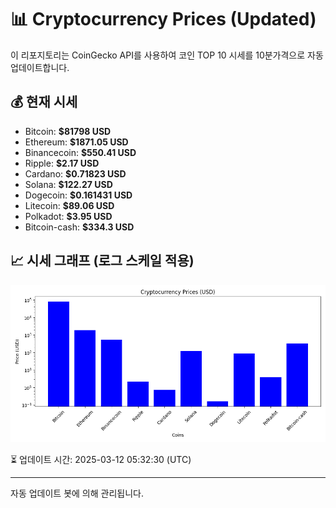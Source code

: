 
# 📊 Cryptocurrency Prices (Updated)

이 리포지토리는 CoinGecko API를 사용하여 코인 TOP 10 시세를 10분가격으로 자동 업데이트합니다.

## 💰 현재 시세
- Bitcoin: **$81798 USD**
- Ethereum: **$1871.05 USD**
- Binancecoin: **$550.41 USD**
- Ripple: **$2.17 USD**
- Cardano: **$0.71823 USD**
- Solana: **$122.27 USD**
- Dogecoin: **$0.161431 USD**
- Litecoin: **$89.06 USD**
- Polkadot: **$3.95 USD**
- Bitcoin-cash: **$334.3 USD**

## 📈 시세 그래프 (로그 스케일 적용)
![Crypto Prices](crypto_prices.png)

⏳ 업데이트 시간: 2025-03-12 05:32:30 (UTC)

---
자동 업데이트 봇에 의해 관리됩니다.
